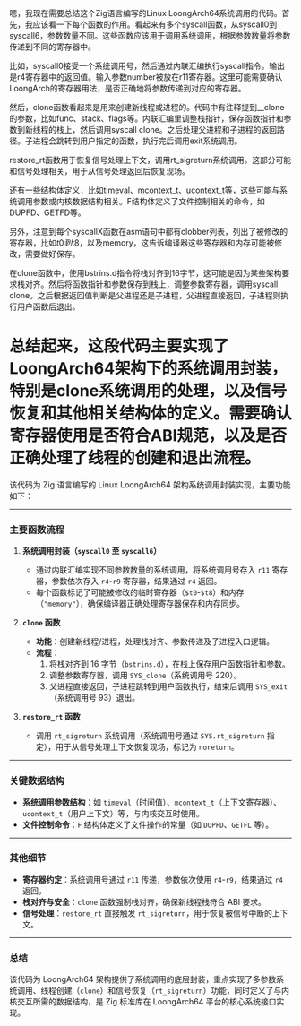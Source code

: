嗯，我现在需要总结这个Zig语言编写的Linux LoongArch64系统调用的代码。首先，我应该看一下每个函数的作用。看起来有多个syscall函数，从syscall0到syscall6，参数数量不同。这些函数应该用于调用系统调用，根据参数数量将参数传递到不同的寄存器中。

比如，syscall0接受一个系统调用号，然后通过内联汇编执行syscall指令。输出是r4寄存器中的返回值。输入参数number被放在r11寄存器。这里可能需要确认LoongArch的寄存器用法，是否正确地将参数传递到对应的寄存器。

然后，clone函数看起来是用来创建新线程或进程的。代码中有注释提到__clone的参数，比如func、stack、flags等。内联汇编里调整栈指针，保存函数指针和参数到新线程的栈上，然后调用syscall clone。之后处理父进程和子进程的返回路径。子进程会跳转到用户指定的函数，执行完后调用exit系统调用。

restore_rt函数用于恢复信号处理上下文，调用rt_sigreturn系统调用。这部分可能和信号处理相关，用于从信号处理返回后恢复现场。

还有一些结构体定义，比如timeval、mcontext_t、ucontext_t等，这些可能与系统调用参数或内核数据结构相关。F结构体定义了文件控制相关的命令，如DUPFD、GETFD等。

另外，注意到每个syscallX函数在asm语句中都有clobber列表，列出了被修改的寄存器，比如$t0到$t8，以及memory，这告诉编译器这些寄存器和内存可能被修改，需要做好保存。

在clone函数中，使用bstrins.d指令将栈对齐到16字节，这可能是因为某些架构要求栈对齐。然后将函数指针和参数保存到栈上，调整参数寄存器，调用syscall clone。之后根据返回值判断是父进程还是子进程，父进程直接返回，子进程则执行用户函数后退出。

总结起来，这段代码主要实现了LoongArch64架构下的系统调用封装，特别是clone系统调用的处理，以及信号恢复和其他相关结构体的定义。需要确认寄存器使用是否符合ABI规范，以及是否正确处理了线程的创建和退出流程。
================================================
该代码为 Zig 语言编写的 Linux LoongArch64 架构系统调用封装实现，主要功能如下：

---

### **主要函数流程**
1. **系统调用封装（`syscall0` 至 `syscall6`）**  
   - 通过内联汇编实现不同参数数量的系统调用，将系统调用号存入 `r11` 寄存器，参数依次存入 `r4`-`r9` 寄存器，结果通过 `r4` 返回。
   - 每个函数标记了可能被修改的临时寄存器（`$t0`-`$t8`）和内存（`"memory"`），确保编译器正确处理寄存器保存和内存同步。

2. **`clone` 函数**  
   - **功能**：创建新线程/进程，处理栈对齐、参数传递及子进程入口逻辑。
   - **流程**：
     1. 将栈对齐到 16 字节（`bstrins.d`），在栈上保存用户函数指针和参数。
     2. 调整参数寄存器，调用 `SYS_clone`（系统调用号 220）。
     3. 父进程直接返回，子进程跳转到用户函数执行，结束后调用 `SYS_exit`（系统调用号 93）退出。

3. **`restore_rt` 函数**  
   - 调用 `rt_sigreturn` 系统调用（系统调用号通过 `SYS.rt_sigreturn` 指定），用于从信号处理上下文恢复现场，标记为 `noreturn`。

---

### **关键数据结构**
- **系统调用参数结构**：如 `timeval`（时间值）、`mcontext_t`（上下文寄存器）、`ucontext_t`（用户上下文）等，与内核交互时使用。
- **文件控制命令**：`F` 结构体定义了文件操作的常量（如 `DUPFD`、`GETFL` 等）。

---

### **其他细节**
- **寄存器约定**：系统调用号通过 `r11` 传递，参数依次使用 `r4`-`r9`，结果通过 `r4` 返回。
- **栈对齐与安全**：`clone` 函数强制栈对齐，确保新线程栈符合 ABI 要求。
- **信号处理**：`restore_rt` 直接触发 `rt_sigreturn`，用于恢复被信号中断的上下文。

---

### **总结**
该代码为 LoongArch64 架构提供了系统调用的底层封装，重点实现了多参数系统调用、线程创建（`clone`）和信号恢复（`rt_sigreturn`）功能，同时定义了与内核交互所需的数据结构，是 Zig 标准库在 LoongArch64 平台的核心系统接口实现。